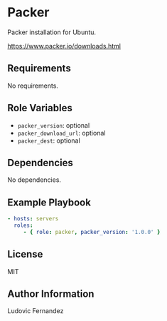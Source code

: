 # Packer

Packer installation for Ubuntu.

https://www.packer.io/downloads.html

## Requirements

No requirements.

## Role Variables

- `packer_version`: optional
- `packer_download_url`: optional
- `packer_dest`: optional

## Dependencies

No dependencies.

## Example Playbook

```yml
- hosts: servers
  roles:
     - { role: packer, packer_version: '1.0.0' }
```

## License

MIT

## Author Information

Ludovic Fernandez
